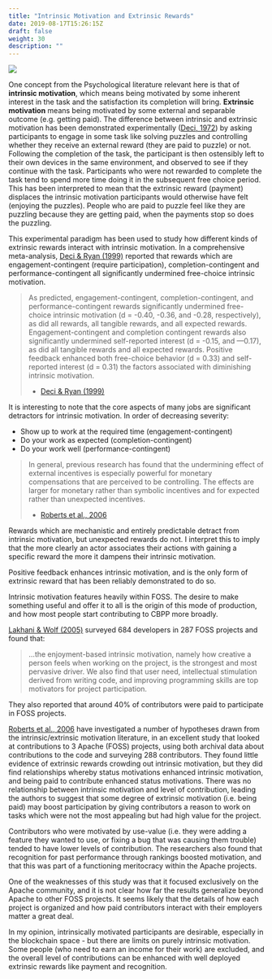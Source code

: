 ```yaml
---
title: "Intrinsic Motivation and Extrinsic Rewards"
date: 2019-08-17T15:26:15Z
draft: false
weight: 30
description: ""
---
```

![](/intrinsic-extrinsic.jpg)

One concept from the Psychological literature relevant here is that of **intrinsic motivation**, which means being motivated by some inherent interest in the task and the satisfaction its completion will bring. **Extrinsic motivation** means being motivated by some external and separable outcome (e.g. getting paid). The difference between intrinsic and extrinsic motivation has been demonstrated experimentally ([Deci, 1972](https://selfdeterminationtheory.org/SDT/documents/1972_Deci_JPSP.pdf)) by asking participants to engage in some task like solving puzzles and controlling whether they receive an external reward (they are paid to puzzle) or not. Following the completion of the task, the participant is then ostensibly left to their own devices in the same environment, and observed to see if they continue with the task. Participants who were not rewarded to complete the task tend to spend more time doing it in the subsequent free choice period. This has been interpreted to mean that the extrinsic reward (payment) displaces the intrinsic motivation participants would otherwise have felt (enjoying the puzzles). People who are paid to puzzle feel like they are puzzling because they are getting paid, when the payments stop so does the puzzling.

This experimental paradigm has been used to study how different kinds of extrinsic rewards interact with intrinsic motivation. In a comprehensive meta-analysis, [Deci & Ryan (1999)](https://pdfs.semanticscholar.org/3374/fde0f00aa20810beaba27f1fe4bd54529dae.pdf) reported that rewards which are engagement-contingent (require participation), completion-contingent and performance-contingent all significantly undermined free-choice intrinsic motivation.

> As predicted, engagement-contingent, completion-contingent, and performance-contingent rewards significantly undermined free-choice intrinsic motivation (d = -0.40, -0.36, and -0.28, respectively), as did all rewards, all tangible rewards, and all expected rewards. Engagement-contingent and completion contingent rewards also significantly undermined self-reported interest (d = -0.15, and —0.17), as did
> all tangible rewards and all expected rewards. Positive feedback enhanced both free-choice behavior (d = 0.33) and self-reported interest (d = 0.31) the factors associated with diminishing intrinsic motivation. 
>
> -  [Deci & Ryan (1999)](https://pdfs.semanticscholar.org/3374/fde0f00aa20810beaba27f1fe4bd54529dae.pdf) 

It is interesting to note that the core aspects of many jobs are significant detractors for intrinsic motivation. In order of decreasing severity:

* Show up to work at the required time (engagement-contingent)
* Do your work as expected (completion-contingent)
* Do your work well (performance-contingent)

> In general, previous research has found that the undermining effect of external incentives is especially powerful for monetary compensations that are perceived to be controlling. The effects are larger for monetary rather than symbolic incentives and for expected rather than unexpected incentives.
>
> - [Roberts et al., 2006](https://pdfs.semanticscholar.org/ee89/0a32879bd4209a695c44bf260052c9318b12.pdf)

Rewards which are mechanistic and entirely predictable detract from intrinsic motivation, but unexpected rewards do not. I interpret this to imply that the more clearly an actor associates their actions with gaining a specific reward  the more it dampens their intrinsic motivation. 

Positive feedback enhances intrinsic motivation, and is the only form of extrinsic reward that has been reliably demonstrated to do so. 

Intrinsic motivation features heavily within FOSS. The desire to make something useful and offer it to all is the origin of this mode of production, and how most people start contributing to CBPP more broadly.

[Lakhani & Wolf (2005)](http://www.ocw.nur.ac.rw/NR/rdonlyres/Sloan-School-of-Management/15-352Spring-2005/D2C127A9-B712-4ACD-AA82-C57DE2844B8B/0/lakhaniwolf.pdf) surveyed 684 developers in 287 FOSS projects and found that:

> ...the enjoyment-based intrinsic motivation, namely how creative a person feels when working on the project, is the strongest and most pervasive driver. We also find that user need, intellectual stimulation derived from writing code, and improving programming skills are top motivators for project participation. 

They also reported that around 40% of contributors were paid to participate in FOSS projects.

[Roberts et al., 2006](https://pdfs.semanticscholar.org/ee89/0a32879bd4209a695c44bf260052c9318b12.pdf) have investigated a number of hypotheses drawn from the intrinsic/extrinsic motivation literature, in an excellent study that looked at contributions to 3 Apache (FOSS) projects, using both archival data about contributions to the code and surveying 288 contributors. They found little evidence of extrinsic rewards crowding out intrinsic motivation, but they did find relationships whereby status motivations enhanced intrinsic motivation, and being paid to contribute enhanced status motivations. There was no relationship between intrinsic motivation and level of contribution, leading the authors to suggest that some degree of extrinsic motivation (i.e. being paid) may boost participation by giving contributors a reason to work on tasks which were not the most appealing but had high value for the project.

Contributors who were motivated by use-value (i.e. they were adding a feature they wanted to use, or fixing a bug that was causing them trouble) tended to have lower levels of contribution. The researchers also found that recognition for past performance through rankings boosted motivation, and that this was part of a functioning meritocracy within the Apache projects. 

One of the weaknesses of this study was that it focused exclusively on the Apache community, and it is not clear how far the results generalize beyond Apache to other FOSS projects. It seems likely that the details of how each project is organized and how paid contributors interact with their employers matter a great deal.

In my opinion, intrinsically motivated participants are desirable, especially in the blockchain space - but there are limits on purely intrinsic motivation. Some people (who need to earn an income for their work) are excluded, and the overall level of contributions can be enhanced with well deployed extrinsic rewards like payment and recognition.
